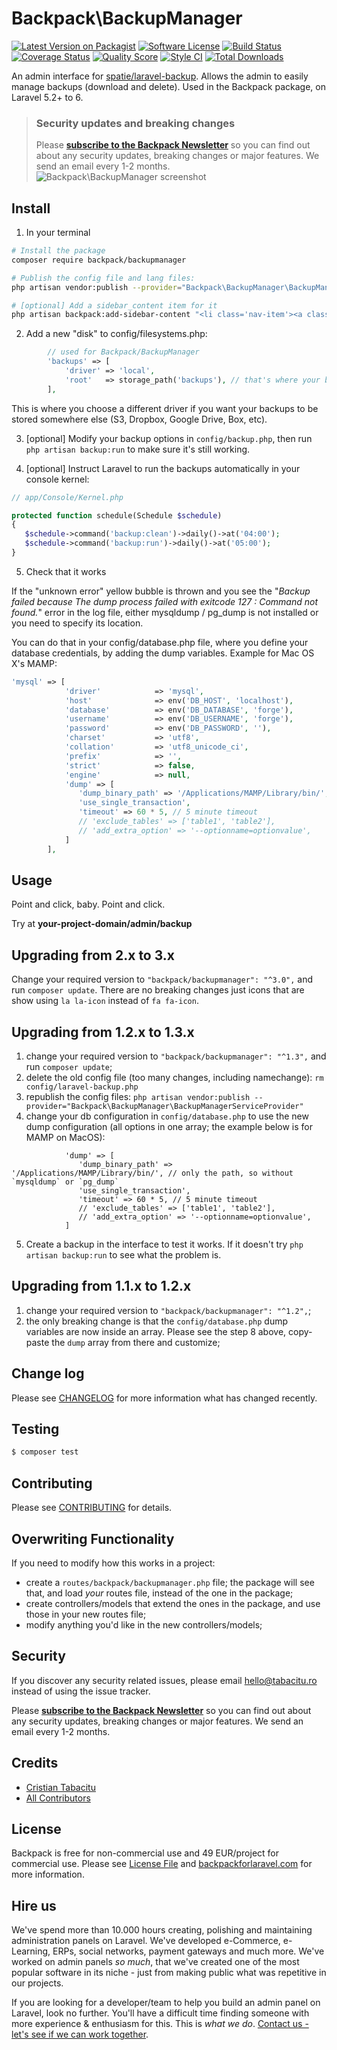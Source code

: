 # Backpack\BackupManager

[![Latest Version on Packagist](https://img.shields.io/packagist/v/backpack/backupmanager.svg?style=flat-square)](https://packagist.org/packages/backpack/backupmanager)
[![Software License](https://img.shields.io/badge/license-MIT-brightgreen.svg?style=flat-square)](LICENSE.md)
[![Build Status](https://img.shields.io/travis/laravel-backpack/backupmanager/master.svg?style=flat-square)](https://travis-ci.org/laravel-backpack/backupmanager)
[![Coverage Status](https://img.shields.io/scrutinizer/coverage/g/laravel-backpack/backupmanager.svg?style=flat-square)](https://scrutinizer-ci.com/g/laravel-backpack/backupmanager/code-structure)
[![Quality Score](https://img.shields.io/scrutinizer/g/laravel-backpack/backupmanager.svg?style=flat-square)](https://scrutinizer-ci.com/g/laravel-backpack/backupmanager)
[![Style CI](https://styleci.io/repos/53956594/shield)](https://styleci.io/repos/53956594)
[![Total Downloads](https://img.shields.io/packagist/dt/backpack/backupmanager.svg?style=flat-square)](https://packagist.org/packages/backpack/backupmanager)

An admin interface for [spatie/laravel-backup](https://github.com/spatie/laravel-backup). Allows the admin to easily manage backups (download and delete). Used in the Backpack package, on Laravel 5.2+ to 6.


> ### Security updates and breaking changes
> Please **[subscribe to the Backpack Newsletter](http://backpackforlaravel.com/newsletter)** so you can find out about any security updates, breaking changes or major features. We send an email every 1-2 months.
![Backpack\BackupManager screenshot](https://backpackforlaravel.com/uploads/screenshots/backups_running.png)


## Install

1) In your terminal

``` bash
# Install the package
composer require backpack/backupmanager

# Publish the config file and lang files:
php artisan vendor:publish --provider="Backpack\BackupManager\BackupManagerServiceProvider"  --tag=config

# [optional] Add a sidebar_content item for it
php artisan backpack:add-sidebar-content "<li class='nav-item'><a class='nav-link' href='{{ backpack_url('backup') }}'><i class='nav-icon la la-hdd-o'></i> Backups</a></li>"
```

2) Add a new "disk" to config/filesystems.php:

```php
        // used for Backpack/BackupManager
        'backups' => [
            'driver' => 'local',
            'root'   => storage_path('backups'), // that's where your backups are stored by default: storage/backups
        ],
```
This is where you choose a different driver if you want your backups to be stored somewhere else (S3, Dropbox, Google Drive, Box, etc).

3) [optional] Modify your backup options in ```config/backup.php```, then run ```php artisan backup:run``` to make sure it's still working.

4) [optional] Instruct Laravel to run the backups automatically in your console kernel:

```php
// app/Console/Kernel.php

protected function schedule(Schedule $schedule)
{
   $schedule->command('backup:clean')->daily()->at('04:00');
   $schedule->command('backup:run')->daily()->at('05:00');
}
```

5) Check that it works

If the "unknown error" yellow bubble is thrown and you see the "_Backup failed because The dump process failed with exitcode 127 : Command not found._" error in the log file, either mysqldump / pg_dump is not installed or you need to specify its location.

You can do that in your config/database.php file, where you define your database credentials, by adding the dump variables. Example for Mac OS X's MAMP:

```php
'mysql' => [
            'driver'            => 'mysql',
            'host'              => env('DB_HOST', 'localhost'),
            'database'          => env('DB_DATABASE', 'forge'),
            'username'          => env('DB_USERNAME', 'forge'),
            'password'          => env('DB_PASSWORD', ''),
            'charset'           => 'utf8',
            'collation'         => 'utf8_unicode_ci',
            'prefix'            => '',
            'strict'            => false,
            'engine'            => null,
            'dump' => [
               'dump_binary_path' => '/Applications/MAMP/Library/bin/', // only the path, so without `mysqldump` or `pg_dump`; this is a working example from MAMP on Mac OS
               'use_single_transaction',
               'timeout' => 60 * 5, // 5 minute timeout
               // 'exclude_tables' => ['table1', 'table2'],
               // 'add_extra_option' => '--optionname=optionvalue',
            ]
        ],
```

## Usage

Point and click, baby. Point and click.

Try at **your-project-domain/admin/backup**


## Upgrading from 2.x to 3.x

Change your required version to ```"backpack/backupmanager": "^3.0",``` and run ```composer update```. There are no breaking changes just icons that are show using ```la la-icon``` instead of ```fa fa-icon```.


## Upgrading from 1.2.x to 1.3.x

1) change your required version to ```"backpack/backupmanager": "^1.3",``` and run ```composer update```;
2) delete the old config file (too many changes, including namechange): ```rm config/laravel-backup.php```
3) republish the config files: ```php artisan vendor:publish --provider="Backpack\BackupManager\BackupManagerServiceProvider"```
4) change your db configuration in ```config/database.php``` to use the new dump configuration (all options in one array; the example below is for MAMP on MacOS):

```
            'dump' => [
               'dump_binary_path' => '/Applications/MAMP/Library/bin/', // only the path, so without `mysqldump` or `pg_dump`
               'use_single_transaction',
               'timeout' => 60 * 5, // 5 minute timeout
               // 'exclude_tables' => ['table1', 'table2'],
               // 'add_extra_option' => '--optionname=optionvalue',
            ]
```
5) Create a backup in the interface to test it works. If it doesn't try ```php artisan backup:run``` to see what the problem is.


## Upgrading from 1.1.x to 1.2.x

1) change your required version to ```"backpack/backupmanager": "^1.2",```;
2) the only breaking change is that the ```config/database.php``` dump variables are now inside an array. Please see the step 8 above, copy-paste the ```dump``` array from there and customize;


## Change log

Please see [CHANGELOG](CHANGELOG.md) for more information what has changed recently.

## Testing

``` bash
$ composer test
```

## Contributing

Please see [CONTRIBUTING](CONTRIBUTING.md) for details.

## Overwriting Functionality

If you need to modify how this works in a project: 
- create a ```routes/backpack/backupmanager.php``` file; the package will see that, and load _your_ routes file, instead of the one in the package; 
- create controllers/models that extend the ones in the package, and use those in your new routes file;
- modify anything you'd like in the new controllers/models;

## Security

If you discover any security related issues, please email hello@tabacitu.ro instead of using the issue tracker.

Please **[subscribe to the Backpack Newsletter](http://backpackforlaravel.com/newsletter)** so you can find out about any security updates, breaking changes or major features. We send an email every 1-2 months.

## Credits

- [Cristian Tabacitu](https://github.com/tabacitu)
- [All Contributors](../../contributors)

## License

Backpack is free for non-commercial use and 49 EUR/project for commercial use. Please see [License File](LICENSE.md) and [backpackforlaravel.com](https://backpackforlaravel.com/#pricing) for more information.

## Hire us

We've spend more than 10.000 hours creating, polishing and maintaining administration panels on Laravel. We've developed e-Commerce, e-Learning, ERPs, social networks, payment gateways and much more. We've worked on admin panels _so much_, that we've created one of the most popular software in its niche - just from making public what was repetitive in our projects.

If you are looking for a developer/team to help you build an admin panel on Laravel, look no further. You'll have a difficult time finding someone with more experience & enthusiasm for this. This is _what we do_. [Contact us - let's see if we can work together](https://backpackforlaravel.com/need-freelancer-or-development-team).
